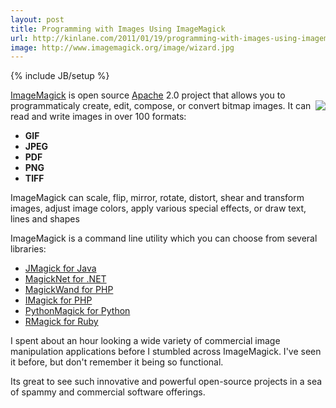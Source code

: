 ```yaml
---
layout: post
title: Programming with Images Using ImageMagick
url: http://kinlane.com/2011/01/19/programming-with-images-using-imagemagick/
image: http://www.imagemagick.org/image/wizard.jpg
---
```

{% include JB/setup %}
<p>
     <a href="http://www.imagemagick.org/script/index.php" target="_blank">ImageMagick</a> is open source <a href="http://www.apache.org/">Apache</a> 2.0 project that allows you to programmaticaly create, edit, compose, or convert bitmap images. <img src="http://www.imagemagick.org/image/wizard.jpg"  align="right" /> It can read and write images in over 100 formats:
</p>
<ul class="mainlist">
     <li>
          <strong>GIF</strong>
     </li>
     <li>
          <strong>JPEG</strong>
     </li>
     <li>
          <strong>PDF</strong>
     </li>
     <li>
          <strong>PNG</strong>
     </li>
     <li>
          <strong>TIFF</strong>
     </li>
</ul>
<p>
     ImageMagick can scale, flip, mirror, rotate, distort, shear and transform images, adjust image colors, apply various special effects, or draw text, lines and shapes
</p>

<p>
     ImageMagick is a command line utility which you can choose from several libraries:
</p>
<ul class="mainlist">
     <li>
          <a href="http://sourceforge.net/projects/jmagick/" target="_blank">JMagick for Java</a>
     </li>
     <li>
          <a href="http://midimick.com/magicknet/" target="_blank">MagickNet for .NET</a>
     </li>
     <li>
          <a href="http://www.magickwand.org/" target="_blank">MagickWand for PHP</a>
     </li>
     <li>
          <a href="http://php.net/manual/en/book.imagick.php" target="_blank">IMagick for PHP</a>
     </li>
     <li>
          <a href="http://pypi.python.org/pypi/PythonMagick/" target="_blank">PythonMagick for Python</a>
     </li>
     <li>
          <a href="http://rmagick.rubyforge.org/" target="_blank">RMagick for Ruby</a>
     </li>
</ul>
<p>
     I spent about an hour looking a wide variety of commercial image manipulation applications before I stumbled across ImageMagick. I've seen it before, but don't remember it being so functional.
</p>

<p>
     Its great to see such innovative and powerful open-source projects in a sea of spammy and commercial software offerings.
</p>